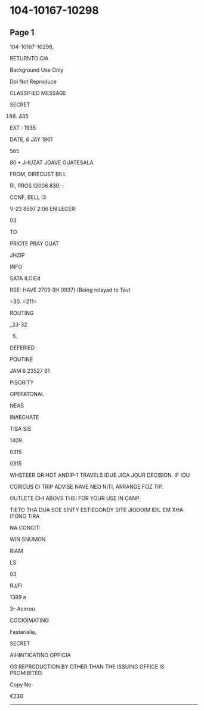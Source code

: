# 104-10167-10298

## Page 1

104-10167-10298,

RETURNTO CIA

Background Use Only

Doi Not Reproduce

CLASSIFIED MESSAGE

SECRET

186. 435

EXT : 1935

DATE, 6 JAY 1961

565

80 • JHUZAT JOAVE GUATESALA

FROM, DIRECUST BILL

RI, PROS (2006 830; :

CONF, BELL I3

V-23 8597 2:06 EN LECER:

03

TO

PRIOTE PRAY GUAT

JHZIP

INFO

SATA ILOIEd

RSE: HAVE 2709 (IH 0937) (Being relayad to Tav)

=30. =211=

ROUTING

_33-32

5.

DEFERIED

POUTINE

JAM 6 23527 61

PISORITY

OPEPATONAL

NEAS

IN#ECHATE

TISA SIS

1409

0315

0315

WHSTEER OR HOT ANDIP-1 TRAVELS IDUE JICA JOUR DECISION. IF IOU

CORICUS CI TRIP ADVISE NAVE NEO NITI, ARRANGE FOZ TIP.

OUTLETE CHI ABOVS THEI FOR YOUR USE IN CANP.

TIETO THA DUA SOE SINTY ESTIEGONDY SITE JIODOIM IDIL EM XHA ITONO TIRA

NA CONCIT:

WIN SNUMON

RIAM

LS

03

RJ/Fl

1389 a

3- Acirrou

COOIOIMATING

Fastarialia,

SECRET

AIHINTICATINO OPPICIA

O3 REPRODUCTION BY OTHER THAN THE ISSUING OFFICE IS PROMIBITED.

Copy Ne

€230

---

